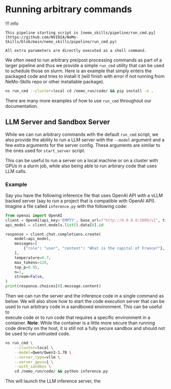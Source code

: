 # Running arbitrary commands

!!! info

    This pipeline starting script is [nemo_skills/pipeline/run_cmd.py](https://github.com/NVIDIA/NeMo-Skills/blob/main/nemo_skills/pipeline/run_cmd.py)

    All extra parameters are directly executed as a shell command.

We often need to run arbitrary pre/post processing commands as part of a larger pipeline and thus we provide a simple
`run_cmd` utility that can be used to schedule those on slurm. Here is an example that simply enters the packaged
code and tries to install it (will finish with error if not running from NeMo-Skills repo or other installable package).

```bash
ns run_cmd --cluster=local cd /nemo_run/code/ && pip install -e .
```

There are many more examples of how to use `run_cmd` throughout our documentation.

## LLM Server and Sandbox Server

While we can run arbitrary commands with the default `run_cmd` script, we also provide the ability to
run a LLM server with the `--model` argument and a few extra arguments for the server config. These arguments 
are similar to the ones used for `start_server` script.

This can be useful to run a server on a local machine or on a cluster with GPUs in a slurm job, while also being able to
run arbirary code that uses LLM calls. 

### Example

Say you have the following inference file that uses OpenAI API with a vLLM backed server (say to run a 
project that is compatible with OpenAI API). Imagine a file called `inference.py` with the following code:

```python
from openai import OpenAI
client = OpenAI(api_key='EMPTY', base_url=f"http://0.0.0.0:5000/v1", timeout=None)
api_model = client.models.list().data[0].id

response = client.chat.completions.create(
    model=api_model,
    messages=[
        {"role": "user", "content": "What is the capital of France?"},
    ],
    temperature=0.7,
    max_tokens=128,
    top_p=0.95,
    n=1,
    stream=False,
)
print(response.choices[0].message.content)
```

Then we can run the server and the inference code in a single command as below. We will also show how to start the code 
execution server that can be used to run arbitrary code in a sandboxed environment. This can be useful to  
execute code or to run code that requires a specific environment in a container. **Note**: While the container is 
a little more secure than running code directly on the host, it is still not a fully secure sandbox and should not 
be used to run untrusted code.

```bash
ns run_cmd \
    --cluster=local \
    --model=Qwen/Qwen3-1.7B \
    --server_type=vllm \
    --server_gpus=1 \
    --with_sandbox \
    cd /nemo_run/code/ && python inference.py
```

This will launch the LLM inference server, the